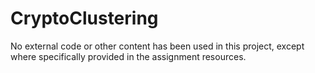 # CryptoClustering
No external code or other content has been used in this project, except where specifically provided in the assignment resources.
